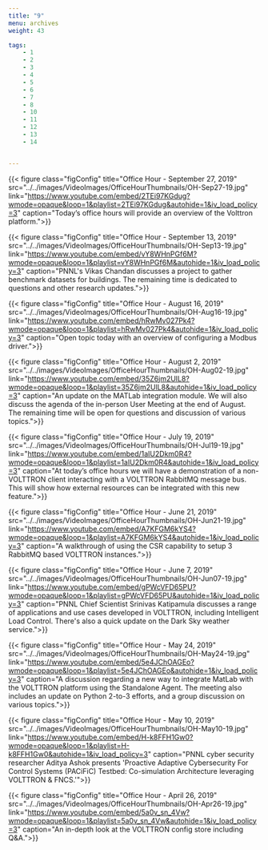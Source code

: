 ```yaml
---
title: "9"
menu: archives
weight: 43

tags: 
    - 1
    - 2
    - 3
    - 4
    - 5
    - 6
    - 7
    - 8
    - 10
    - 11
    - 12
    - 13
    - 14


---
```



{{< figure class="figConfig" title="Office Hour - September 27, 2019" src="../../images/VideoImages/OfficeHourThumbnails/OH-Sep27-19.jpg" link="https://www.youtube.com/embed/2TEi97KGdug?wmode=opaque&loop=1&playlist=2TEi97KGdug&autohide=1&iv_load_policy=3" caption="Today’s office hours will provide an overview of the Volttron platform.">}}

{{< figure class="figConfig" title="Office Hour - September 13, 2019" src="../../images/VideoImages/OfficeHourThumbnails/OH-Sep13-19.jpg" link="https://www.youtube.com/embed/vY8WHnPGf6M?wmode=opaque&loop=1&playlist=vY8WHnPGf6M&autohide=1&iv_load_policy=3" caption="PNNL's Vikas Chandan discusses a project to gather benchmark datasets for buildings. The remaining time is dedicated to questions and other research updates.">}}

{{< figure class="figConfig" title="Office Hour - August 16, 2019" src="../../images/VideoImages/OfficeHourThumbnails/OH-Aug16-19.jpg" link="https://www.youtube.com/embed/hRwMv027Pk4?wmode=opaque&loop=1&playlist=hRwMv027Pk4&autohide=1&iv_load_policy=3" caption="Open topic today with an overview of configuring a Modbus driver.">}}

{{< figure class="figConfig" title="Office Hour - August 2, 2019" src="../../images/VideoImages/OfficeHourThumbnails/OH-Aug02-19.jpg" link="https://www.youtube.com/embed/35Z6jm2UlL8?wmode=opaque&loop=1&playlist=35Z6jm2UlL8&autohide=1&iv_load_policy=3" caption="An update on the MATLab integration module. We will also discuss the agenda of the in-person User Meeting at the end of August. The remaining time will be open for questions and discussion of various topics.">}}

{{< figure class="figConfig" title="Office Hour - July 19, 2019" src="../../images/VideoImages/OfficeHourThumbnails/OH-Jul19-19.jpg" link="https://www.youtube.com/embed/1aIU2Dkm0R4?wmode=opaque&loop=1&playlist=1aIU2Dkm0R4&autohide=1&iv_load_policy=3" caption="At today’s office hours we will have a demonstration of a non-VOLTTRON client interacting with a VOLTTRON RabbitMQ message bus. This will show how external resources can be integrated with this new feature.">}}

{{< figure class="figConfig" title="Office Hour - June 21, 2019" src="../../images/VideoImages/OfficeHourThumbnails/OH-Jun21-19.jpg" link="https://www.youtube.com/embed/A7KFGM6kYS4?wmode=opaque&loop=1&playlist=A7KFGM6kYS4&autohide=1&iv_load_policy=3" caption="A walkthrough of using the CSR capability to setup 3 RabbitMQ based VOLTTRON instances.">}}

{{< figure class="figConfig" title="Office Hour - June 7, 2019" src="../../images/VideoImages/OfficeHourThumbnails/OH-Jun07-19.jpg" link="https://www.youtube.com/embed/gPWcVFD65PU?wmode=opaque&loop=1&playlist=gPWcVFD65PU&autohide=1&iv_load_policy=3" caption="PNNL Chief Scientist Srinivas Katipamula discusses a range of applications and use cases developed in VOLTTRON, including Intelligent Load Control. There's also a quick update on the Dark Sky weather service.">}}

{{< figure class="figConfig" title="Office Hour - May 24, 2019" src="../../images/VideoImages/OfficeHourThumbnails/OH-May24-19.jpg" link="https://www.youtube.com/embed/5e4JChOAGEo?wmode=opaque&loop=1&playlist=5e4JChOAGEo&autohide=1&iv_load_policy=3" caption="A discussion regarding a new way to integrate MatLab with the VOLTTRON platform using the Standalone Agent. The meeting also includes an update on Python 2-to-3 efforts, and a group discussion on various topics.">}}

{{< figure class="figConfig" title="Office Hour - May 10, 2019" src="../../images/VideoImages/OfficeHourThumbnails/OH-May10-19.jpg" link="https://www.youtube.com/embed/H-k8FFH1Gw0?wmode=opaque&loop=1&playlist=H-k8FFH1Gw0&autohide=1&iv_load_policy=3" caption="PNNL cyber security researcher Aditya Ashok presents 'Proactive Adaptive Cybersecurity For Control Systems (PACiFiC) Testbed: Co-simulation Architecture leveraging VOLTTRON & FNCS.'">}}

{{< figure class="figConfig" title="Office Hour - April 26, 2019" src="../../images/VideoImages/OfficeHourThumbnails/OH-Apr26-19.jpg" link="https://www.youtube.com/embed/5a0v_sn_4Vw?wmode=opaque&loop=1&playlist=5a0v_sn_4Vw&autohide=1&iv_load_policy=3" caption="An in-depth look at the VOLTTRON config store including Q&A.">}}
